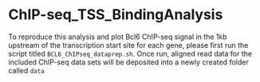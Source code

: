 # ChIP-seq_TSS_BindingAnalysis    
    
To reproduce this analysis and plot Bcl6 ChIP-seq signal in the 1kb upstream of the transcription start site for each gene, please first run the script titled `BCL6_ChIPseq_dataprep.sh`. Once run, aligned read data for the included ChIP-seq data sets will be deposited into a newly created folder called `data` 
